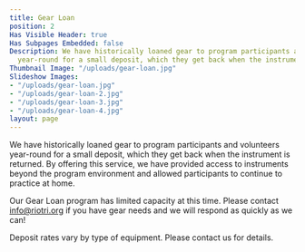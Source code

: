 ```yaml
---
title: Gear Loan
position: 2
Has Visible Header: true
Has Subpages Embedded: false
Description: We have historically loaned gear to program participants and volunteers
  year-round for a small deposit, which they get back when the instrument is returned.
Thumbnail Image: "/uploads/gear-loan.jpg"
Slideshow Images:
- "/uploads/gear-loan.jpg"
- "/uploads/gear-loan-2.jpg"
- "/uploads/gear-loan-3.jpg"
- "/uploads/gear-loan-4.jpg"
layout: page
---
```


We have historically loaned gear to program participants and volunteers year-round for a small deposit, which they get back when the instrument is returned. By offering this service, we have provided access to instruments beyond the program environment and allowed participants to continue to practice at home.

Our Gear Loan program has limited capacity at this time. Please contact [info@riotri.org](mailto:info@riotri.org) if you have gear needs and we will respond as quickly as we can!

Deposit rates vary by type of equipment. Please contact us for details.